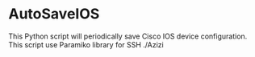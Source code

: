 # AutoSaveIOS
This Python script will periodically save Cisco IOS device configuration. This script use Paramiko library for SSH
./Azizi
